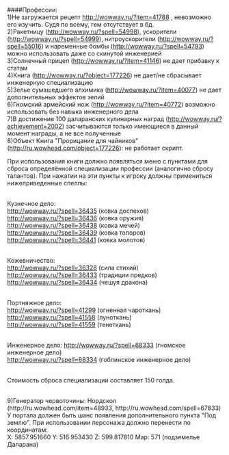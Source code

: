 ####Профессии:<br>
1)Не загружается рецепт http://wowway.ru/?item=41788 , невозможно его изучить. Судя по всему, гем отсутствует в бд.<br>
2)Ракетницу (http://wowway.ru/?spell=54998), ускорители (http://wowway.ru/?spell=54999), 
нитроускорители (http://wowway.ru/?spell=55016) и наременные бомбы (http://wowway.ru/?spell=54793) 
можно использовать даже со скинутой инженерией<br>
3)Солнечный прицел (http://wowway.ru/?item=41146) не дает прибавку к статам<br>
4)Книга (http://wowway.ru/?object=177226) не дает/не сбрасывает инженерную специализацию<br>
5)Зелье сумашедшего алхимика (http://wowway.ru/?item=40077) не дает дополнительных эффектов зелий<br>
6)Гномский армейский нож (http://wowway.ru/?item=40772) возможно использовать без навыка инженерного дела<br>
7)В достижение 100 даларанских кулинарных наград (http://wowway.ru/?achievement=2002) засчитываются только имеющиеся в данный момент награды, а не все полученные<br>
8)Объект Книга "Прорицание для чайников" (http://ru.wowhead.com/object=177226): не работает скрипт.<br>

При использования книги должно появляться меню с пунктами для сброса определённой специализации профессии (аналогично сбросу талантов). 
При нажатии на эти пункты к игроку должны примениться нижеприведенные спеллы:<br><br>

Кузнечное дело:<br>
http://wowway.ru/?spell=36435 (ковка доспехов)<br>
http://wowway.ru/?spell=36436 (ковка оружия)<br>
http://wowway.ru/?spell=36438 (ковка мечей)<br>
http://wowway.ru/?spell=36439 (ковка топоров)<br>
http://wowway.ru/?spell=36441 (ковка молотов)<br><br>


Кожевничество:<br>
http://wowway.ru/?spell=36328 (сила стихий)<br>
http://wowway.ru/?spell=36433 (традиции предков)<br>
http://wowway.ru/?spell=36434 (чешуя дракона)<br><br>


Портняжное дело:<br>
http://wowway.ru/?spell=41299 (огненная чароткань)<br>
http://wowway.ru/?spell=41558 (луноткань)<br>
http://wowway.ru/?spell=41559 (тенеткань)<br><br>


Инженерное дело:
http://wowway.ru/?spell=68333 (гномское инженерное дело)<br>
http://wowway.ru/?spell=68334 (гоблинское инженерное дело)<br><br>


Стоимость сброса специализации составляет 150 голда.<br>


<br>
9)Генератор червоточины: Нордскол (http://ru.wowhead.com/item=48933, http://ru.wowhead.com/spell=67833)<br>
У портала должен быть шанс появления дополнительного пункта "Под землю". При использовании персонажа должно перенести по координатам:<br>
X: 5857.951660 Y: 516.953430 Z: 599.817810 Map: 571 (подземелье Даларана)
